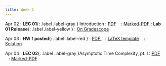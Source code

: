 ```yaml
---
title: Week 1
---
```


Apr 02
: **LEC 01**{: .label .label-gray } Introduction
  : [PDF](lectures/01-intro/Lec01.pdf) &nbsp;&nbsp;
  : [Marked-PDF](lectures/01-intro/Lec01-marked.pdf)
: **Lab 01 Release**{: .label .label-yellow } 
  : [On Gradescope](#)

Apr 03
: **HW 1 posted**{: .label .label-red }
  : [PDF ](homeworks/HW01/HW01.pdf) &nbsp;&nbsp;
  : [LaTeX template](homeworks/HW01/template.zip) &nbsp;&nbsp;
  : [Solution](#)

Apr 04
: **LEC 02**{: .label .label-gray }Asymptotic Time Complexity, pt. I
  : [PDF](lectures/02-time-complexity-p1/Lec02.pdf) &nbsp;&nbsp;
  : [Marked-PDF](lectures/02-time-complexity-p1/Lec02-marked.pdf)

